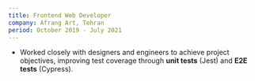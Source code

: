 ```yaml
---
title: Frontend Web Developer
company: Afrang Art, Tehran
period: October 2019 - July 2021
---
```


- Worked closely with designers and engineers to achieve project objectives, improving test coverage through **unit tests** (Jest) and **E2E tests** (Cypress).
